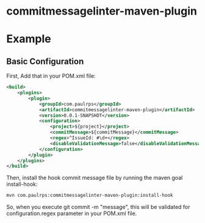 # commitmessagelinter-maven-plugin

# Example

## Basic Configuration
First, Add that in your POM.xml file:
```xml
<build>
    <plugins>
        <plugin>
            <groupId>com.paulrps</groupId>
            <artifactId>commitmessagelinter-maven-plugin</artifactId>
            <version>0.0.1-SNAPSHOT</version>
            <configuration>
                <project>${project}</project>
                <commitMessage>${commitMessage}</commitMessage>
                <regex>^IssueId: #\d+</regex>
                <disableValidationMessage>false</disableValidationMessage>
            </configuration>
        </plugin>
    </plugins>
</build>
```

Then, install the hook commit message file by running the maven goal install-hook:
```bash
mvn com.paulrps:commitmessagelinter-maven-plugin:install-hook
```

So, when you execute git commit -m "message", this will be validated for configuration.regex parameter in your POM.xml file.